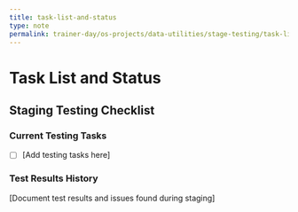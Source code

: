 ```yaml
---
title: task-list-and-status
type: note
permalink: trainer-day/os-projects/data-utilities/stage-testing/task-list-and-status
---
```


# Task List and Status

## Staging Testing Checklist

### Current Testing Tasks
- [ ] [Add testing tasks here]

### Test Results History
[Document test results and issues found during staging]